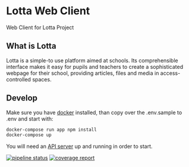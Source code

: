 # Lotta Web Client

Web Client for Lotta Project

## What is Lotta

Lotta is a simple-to use platform aimed at schools.
Its comprehensible interface makes it easy for pupils and teachers to create a sophisticated webpage for their school, providing articles, files and media in access-controlled spaces.

## Develop

Make sure you have [docker](https://www.docker.com/products/docker-desktop) installed, than copy over the .env.sample to .env and start with:
```bash
docker-compose run app npm install
docker-compose up
```

You will need an [API server](https://gitlab.com/medienportal/api-server) up and running in order to start.

[![pipeline status](https://gitlab.com/medienportal/api-server/badges/master/pipeline.svg)](https://gitlab.com/medienportal/api-server/commits/master)
[![coverage report](https://gitlab.com/medienportal/api-server/badges/master/coverage.svg)](https://gitlab.com/medienportal/api-server/commits/master)
